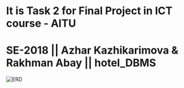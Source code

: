 # It is Task 2 for Final Project in ICT course - AITU
# SE-2018 || Azhar Kazhikarimova & Rakhman Abay || hotel_DBMS

![ERD](file:///C:/Users/Rakhman/Desktop/ERD_sample.png)
